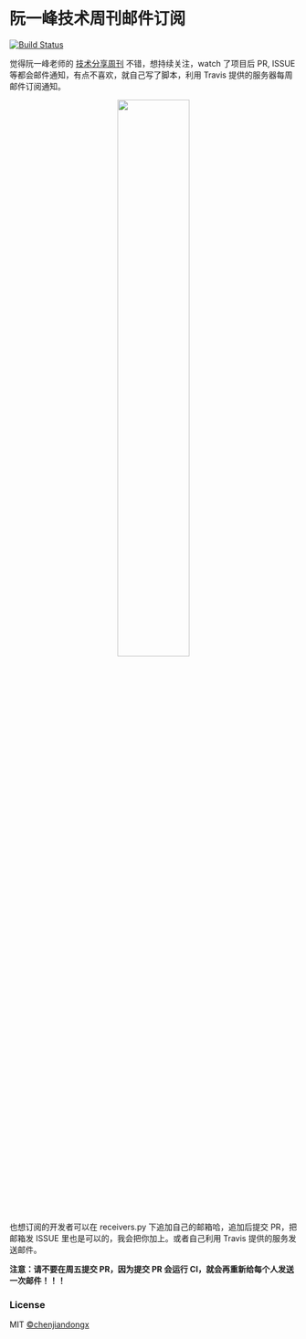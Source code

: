 # 阮一峰技术周刊邮件订阅

[![Build Status](https://travis-ci.org/chenjiandongx/weekly-email-subscribe.svg?branch=master)](https://travis-ci.org/chenjiandongx/weekly-email-subscribe)

觉得阮一峰老师的 [技术分享周刊](https://github.com/ruanyf/weekly) 不错，想持续关注，watch 了项目后 PR, ISSUE 等都会邮件通知，有点不喜欢，就自己写了脚本，利用 Travis 提供的服务器每周邮件订阅通知。

<div align="center">
    <img width="50%" src="https://user-images.githubusercontent.com/19553554/47614521-0832b000-dadc-11e8-9994-0951b75cae25.png">
</div>

也想订阅的开发者可以在 receivers.py 下追加自己的邮箱哈，追加后提交 PR，把邮箱发 ISSUE 里也是可以的，我会把你加上。或者自己利用 Travis 提供的服务发送邮件。

**注意：请不要在周五提交 PR，因为提交 PR 会运行 CI，就会再重新给每个人发送一次邮件！！！**

### License

MIT [©chenjiandongx](https://github.com/chenjiandongx)
